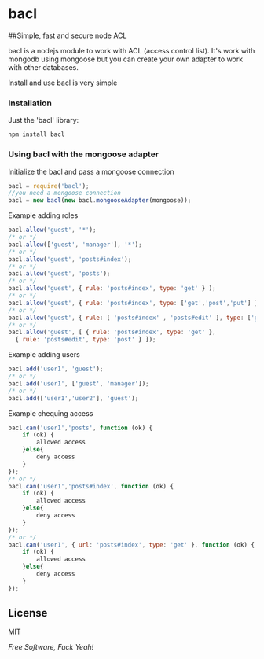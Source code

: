 bacl
=========

##Simple, fast and secure node ACL

bacl is a nodejs module to work with ACL (access control list). It's work with mongodb using mongoose but you can create your own adapter to work with other databases.

Install and use bacl is very simple

### Installation

Just the 'bacl' library:

```
npm install bacl
```

### Using bacl with the mongoose adapter

Initialize the bacl and pass a mongoose connection

```js
bacl = require('bacl');
//you need a mongoose connection
bacl = new bacl(new bacl.mongooseAdapter(mongoose));
```

Example adding roles

```js
bacl.allow('guest', '*');
/* or */
bacl.allow(['guest', 'manager'], '*');
/* or */
bacl.allow('guest', 'posts#index');
/* or */
bacl.allow('guest', 'posts');
/* or */
bacl.allow('guest', { rule: 'posts#index', type: 'get' } );
/* or */
bacl.allow('guest', { rule: 'posts#index', type: ['get','post','put'] });
/* or */
bacl.allow('guest', { rule: [ 'posts#index' , 'posts#edit' ], type: ['get', 'post'] });
/* or */
bacl.allow('guest', [ { rule: 'posts#index', type: 'get' }, 
  { rule: 'posts#edit', type: 'post' } ]);
```

Example adding users

```js
bacl.add('user1', 'guest');
/* or */
bacl.add('user1', ['guest', 'manager']);
/* or */
bacl.add(['user1','user2'], 'guest');
```
    
Example chequing access

```js
bacl.can('user1','posts', function (ok) {
    if (ok) {
        allowed access
    }else{
        deny access
    }
});
/* or */
bacl.can('user1','posts#index', function (ok) {
    if (ok) {
        allowed access
    }else{
        deny access
    }
});
/* or */
bacl.can('user1', { url: 'posts#index', type: 'get' }, function (ok) {
    if (ok) {
        allowed access
    }else{
        deny access
    }
});
```

License
-

MIT

*Free Software, Fuck Yeah!*